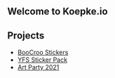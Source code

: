 ## Welcome to Koepke.io

## Projects
* [BooCroo Stickers](/boocroo)
* [YFS Sticker Pack](/yfs-sticker-pack)
* [Art Party 2021](/art-party-2021)
